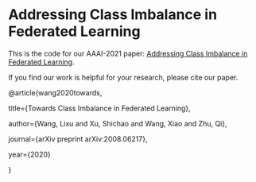 # Addressing Class Imbalance in Federated Learning 
This is the code for our AAAI-2021 paper: [Addressing Class Imbalance in Federated Learning](https://arxiv.org/pdf/2008.06217.pdf).

If you find our work is helpful for your research, please cite our paper.

@article{wang2020towards,

  title={Towards Class Imbalance in Federated Learning},
  
  author={Wang, Lixu and Xu, Shichao and Wang, Xiao and Zhu, Qi},
  
  journal={arXiv preprint arXiv:2008.06217},
  
  year={2020}
  
}
